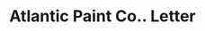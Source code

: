 ---
doi: 10.7916/D8K375QG
date_other: '1918'
date_other_textual: '1918'
form: correspondence
genre:
- Letters (correspondence)
name:
- Atlantic Paint Co.
object_in_context_url: https://biggert.cul.columbia.edu/items/view/ave_biggert_00951
subject_hierarchical_geographic:
- New York, New York, United States
subject_name:
- Atlantic Paint Co.
title: Atlantic Paint Co.. Letter
sort_title: Atlantic Paint Co.. Letter
call_number: ave_biggert_00951
coordinates:
- 40.71277777777778,-74.00583333333333
pid: ave_biggert_00951
identifiers: ave_biggert_00951
thumbnail: false
permalink: /biggert/ave_biggert_00951/
layout: iiif-image-page
---